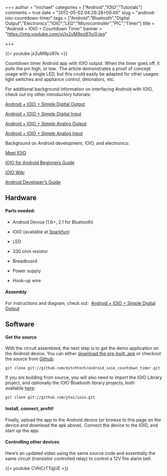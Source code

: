 +++
author = "michael"
categories = ["Android","IOIO","Tutorials"]
comments = true
date = "2012-05-02 04:26:28+00:00"
slug = "android-ioio-countdown-timer"
tags = ["Android","Bluetooth","Digital Output","Electronics","IOIO","LED","Microcontroller","PIC","Timer"]
title = "Android + IOIO + Countdown Timer"
banner = "https://img.youtube.com/vi/jx2uM9pz87o/0.jpg"

+++

{{< youtube jx2uM9pz87o >}}

Countdown timer Android app with IOIO output. When the timer goes off, it pulls the pin high, or low.  The article demonstrates a proof of concept usage with a single LED, but this could easily be adapted for other usages: light switches and appliance control, detonators, etc.

For additional background information on interfacing Android with IOIO, check out my other introductory tutorials:

[Android + IOIO + Simple Digital Output](http://mitchtech.net/android-ioio-simple-digital-output/)

[Android + IOIO + Simple Digital Input](http://mitchtech.net/android-ioio-simple-digital-input/)

[Android + IOIO + Simple Analog Output](http://mitchtech.net/android-ioio-simple-analog-output/)

[Android + IOIO + Simple Analog Input](http://mitchtech.net/android-ioio-simple-analog-input/)

Background on Android development, IOIO, and electronics:

[Meet IOIO](http://ytai-mer.blogspot.com/2011/04/meet-ioio-io-for-android.html)

[IOIO for Android Beginners Guide](http://www.sparkfun.com/tutorials/280)

[IOIO Wiki](https://github.com/ytai/ioio/wiki)

[Android Developer’s Guide](http://developer.android.com/guide/index.html)

## Hardware

#### Parts needed:

  * Android Device (1.6+, 2.1 for Bluetooth)

  * IOIO (available at [Sparkfun](http://www.sparkfun.com/products/10748))

  * LED

  * 330 ohm resistor

  * Breadboard

  * Power supply

  * Hook-up wire

#### Assembly

For instructions and diagram, check out:  [Android + IOIO + Simple Digital Output](http://mitchtech.net/android-ioio-simple-digital-output/)

## Software

#### Get the source

With the circuit assembled, the next step is to get the demo application on the Android device. You can either [download the pre-built .apk](http://mitch-tech.appspot.com/ioio/IOIOCountdownTimer.apk) or checkout the source from [Github](https://github.com/mitchtech/android_ioio_countdown_timer):

```
git clone git://github.com/mitchtech/android_ioio_countdown_timer.git
```

If you are building from source, you will also need to import the IOIO Library project, and optionally the IOIO Bluetooth library projects, both available [here](https://github.com/ytai/ioio):

```
git clone git://github.com/ytai/ioio.git
```

#### Install, connect, profit!

Finally, upload the app to the Android device (or browse to this page on the device and download the apk above). Connect the device to the IOIO, and start up the app.

#### Controlling other devices

Here’s an updated video using the same source code and essentially the same circuit (transistor controlled relay) to control a 12V fire alarm bell.

{{< youtube CVHCrTTqjUE >}}
